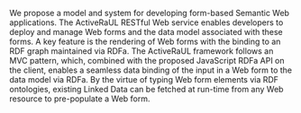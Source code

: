 We propose a model and system for developing form-based Semantic Web applications. The ActiveRaUL RESTful Web service enables developers to deploy and manage Web forms and the data model associated with these forms. A key feature is the rendering of Web forms with the binding to an RDF graph maintained via RDFa. The ActiveRaUL framework follows an MVC pattern, which, combined with the proposed JavaScript RDFa API on the client, enables a seamless data binding of the input in a Web form to the data model via RDFa. By the virtue of typing Web form elements via RDF ontologies, existing Linked Data can be fetched at run-time from any Web resource to pre-populate a Web form.